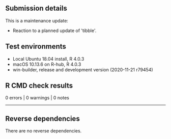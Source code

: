 ## Submission details

This is a maintenance update:
- Reaction to a planned update of 'tibble'.

## Test environments

* Local Ubuntu 18.04 install, R 4.0.3
* macOS 10.13.6 on R-hub, R 4.0.3
* win-builder, release and development version (2020-11-21 r79454)

## R CMD check results

0 errors | 0 warnings | 0 notes

---

## Reverse dependencies

There are no reverse dependencies.
